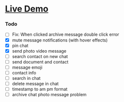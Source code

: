 # [Live Demo](https://emre-whatsapp-web-clone.netlify.app/)

### Todo
- [ ] Fix: When clicked archive message double click error
- [x] mute message notifications (with hover effects)
- [x] pin chat
- [x] send photo video message
- [ ] search contact on new chat
- [ ] send document and contact
- [ ] message emoji
- [ ] contact info
- [ ] search in chat
- [ ] delete message in chat
- [ ] timestamp to am pm format
- [ ] archive chat photo message problem
